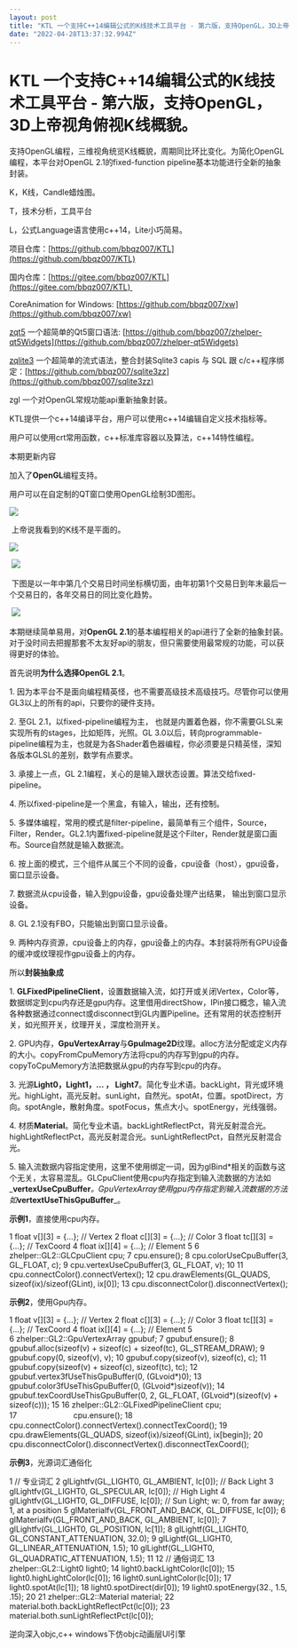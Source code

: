 ```yaml
---
layout: post
title: "KTL 一个支持C++14编辑公式的K线技术工具平台 - 第六版，支持OpenGL，3D上帝视角俯视K线概貌。"
date: "2022-04-28T13:37:32.994Z"
---
```

KTL 一个支持C++14编辑公式的K线技术工具平台 - 第六版，支持OpenGL，3D上帝视角俯视K线概貌。
=======================================================

支持OpenGL编程，三维视角统览K线概貌，周期同比环比变化。为简化OpenGL编程，本平台对OpenGL 2.1的fixed-function pipeline基本功能进行全新的抽象封装。

K，K线，Candle蜡烛图。

T，技术分析，工具平台

L，公式Language语言使用c++14，Lite小巧简易。

项目仓库：[https://github.com/bbqz007/KTL](https://github.com/bbqz007/KTL)

国内仓库：[https://gitee.com/bbqz007/KTL](https://gitee.com/bbqz007/KTL) 

CoreAnimation for Windows: [https://github.com/bbqz007/xw](https://github.com/bbqz007/xw)

[zqt5](https://github.com/bbqz007/zhelper-qt5Widgets) 一个超简单的Qt5窗口语法: [https://github.com/bbqz007/zhelper-qt5Widgets](https://github.com/bbqz007/zhelper-qt5Widgets)

[zqlite3](https://github.com/bbqz007/sqlite3zz) 一个超简单的流式语法，整合封装Sqlite3 capis 与 SQL 跟 c/c++程序绑定：[https://github.com/bbqz007/sqlite3zz](https://github.com/bbqz007/sqlite3zz)

zgl 一个对OpenGL常规功能api重新抽象封装。

KTL提供一个c++14编译平台，用户可以使用c++14编辑自定义技术指标等。

用户可以使用crt常用函数，c++标准库容器以及算法，c++14特性编程。

本期更新内容

加入了**OpenGL**编程支持。

用户可以在自定制的QT窗口使用OpenGL绘制3D图形。

![](https://img2022.cnblogs.com/blog/665551/202204/665551-20220427214506867-1110485787.gif)

 上帝说我看到的K线不是平面的。

![](https://img2022.cnblogs.com/blog/665551/202204/665551-20220427213220412-2059863265.gif)

 ![](https://img2022.cnblogs.com/blog/665551/202204/665551-20220427213251777-726794738.gif)

 下图是以一年中第几个交易日时间坐标横切面，由年初第1个交易日到年末最后一个交易日的，各年交易日的同比变化趋势。

 ![](https://img2022.cnblogs.com/blog/665551/202204/665551-20220427213310228-1555895886.gif)

本期继续简单易用，对**OpenGL 2.1**的基本编程相关的api进行了全新的抽象封装。对于没时间去把握那套不太友好api的朋友，但只需要使用最常规的功能，可以获得更好的体验。

首先说明**为什么选择OpenGL 2.1**。

1\. 因为本平台不是面向编程精英怪，也不需要高级技术高级技巧。尽管你可以使用GL3以上的所有的api，只要你的硬件支持。

2. 至GL 2.1，以fixed-pipeline编程为主， 也就是内置着色器，你不需要GLSL来实现所有的stages，比如矩阵，光照。GL 3.0以后，转向programmable-pipeline编程为主，也就是为各Shader着色器编程，你必须要是只精英怪，深知各版本GLSL的差别，数学有点要求。

3. 承接上一点，GL 2.1编程，关心的是输入跟状态设置。算法交给fixed-pipeline。

4. 所以fixed-pipeline是一个黑盒，有输入，输出，还有控制。

5. 多媒体编程，常用的模式是filter-pipeline，最简单有三个组件，Source，Filter，Render。GL2.1内置fixed-pipeline就是这个Filter，Render就是窗口画布。Source自然就是输入数据流。

6. 按上面的模式，三个组件从属三个不同的设备，cpu设备（host），gpu设备，窗口显示设备。

7. 数据流从cpu设备，输入到gpu设备，gpu设备处理产出结果， 输出到窗口显示设备。

8. GL 2.1没有FBO，只能输出到窗口显示设备。

9. 两种内存资源，cpu设备上的内存，gpu设备上的内存。本封装将所有GPU设备的缓冲或纹理视作gpu设备上的内存。

所以**封装抽象成**

1. **GLFixedPipelineClient**，设置数据输入流，如打开或关闭Vertex，Color等，数据绑定到cpu内存还是gpu内存。这里借用directShow，IPin接口概念，输入流各种数据通过connect或disconnect到GL内置Pipeline。还有常用的状态控制开关，如光照开关，纹理开关，深度检测开关。

2. GPU内存，**GpuVertexArray**与**GpuImage2D**纹理。alloc方法分配或定义内存的大小。copyFromCpuMemory方法将cpu的内存写到gpu的内存。copyToCpuMemory方法把数据从gpu的内存写到cpu的内存。

3. 光源**Light0，Light1，... ， Light7**。简化专业术语。backLight，背光或环境光。highLight，高光反射。sunLight，自然光。spotAt，位置。spotDirect，方向。spotAngle，散射角度。spotFocus，焦点大小。spotEnergy，光线强弱。

4. 材质**Material**。简化专业术语。backLightReflectPct，背光反射混合光。highLightReflectPct，高光反射混合光。sunLightReflectPct，自然光反射混合光。

5. 输入流数据内容指定使用，这里不使用绑定一词，因为glBind\*相关的函数与这个无关，太容易混乱。GLCpuClient使用cpu内存指定到输入流数据的方法如_**vertexUseCpuBuffer**_。GpuVertexArray使用gpu内存指定到输入流数据的方法如_**vertextUseThisGpuBuffer**_。

**示例1**，直接使用cpu内存。

 1     float v\[\]\[3\] = {...};  // Vertex
 2     float c\[\]\[3\] = {...};  // Color
 3     float tc\[\]\[3\] = {...}; // TexCoord
 4     float ix\[\]\[4\] = {...}; // Element
 5 
 6     zhelper::GL2::GLCpuClient cpu;
 7             cpu.ensure();
 8             cpu.colorUseCpuBuffer(3, GL\_FLOAT, c);
 9             cpu.vertexUseCpuBuffer(3, GL\_FLOAT, v);
10 
11 cpu.connectColor().connectVertex();
12             cpu.drawElements(GL\_QUADS, sizeof(ix)/sizeof(GLint), ix\[0\]);
13             cpu.disconnectColor().disconnectVertex();  

**示例2**，使用Gpu内存。

 1     float v\[\]\[3\] = {...};  // Vertex
 2     float c\[\]\[3\] = {...};  // Color
 3     float tc\[\]\[3\] = {...}; // TexCoord
 4     float ix\[\]\[4\] = {...}; // Element
 5  
 6     zhelper::GL2::GpuVertexArray gpubuf;
 7             gpubuf.ensure();
 8             gpubuf.alloc(sizeof(v) + sizeof(c) + sizeof(tc), GL\_STREAM\_DRAW);
 9             gpubuf.copy(0, sizeof(v), v);
10             gpubuf.copy(sizeof(v), sizeof(c), c);
11             gpubuf.copy(sizeof(v) + sizeof(c), sizeof(tc), tc);
12             gpubuf.vertex3fUseThisGpuBuffer(0, (GLvoid\*)0);
13             gpubuf.color3fUseThisGpuBuffer(0, (GLvoid\*)sizeof(v));
14             gpubuf.texCoordUseThisGpuBuffer(0, 2, GL\_FLOAT, (GLvoid\*)(sizeof(v) + sizeof(c)));
15 
16 zhelper::GL2::GLFixedPipelineClient cpu;  
17　　　　　　　 cpu.ensure();
18 cpu.connectColor().connectVertex().connectTexCoord();
19             cpu.drawElements(GL\_QUADS, sizeof(ix)/sizeof(GLint), ix\[begin\]);
20             cpu.disconnectColor().disconnectVertex().disconnectTexCoord(); 

**示例3**，光源词汇通俗化

 1 // 专业词汇
 2     glLightfv(GL\_LIGHT0, GL\_AMBIENT, lc\[0\]);           // Back Light
 3     glLightfv(GL\_LIGHT0, GL\_SPECULAR, lc\[0\]);          // High Light
 4     glLightfv(GL\_LIGHT0, GL\_DIFFUSE, lc\[0\]);        // Sun  Light; w: 0, from far away; 1, at a position
 5     glMaterialfv(GL\_FRONT\_AND\_BACK, GL\_DIFFUSE, lc\[0\]);
 6     glMaterialfv(GL\_FRONT\_AND\_BACK, GL\_AMBIENT, lc\[0\]);
 7     glLightfv(GL\_LIGHT0, GL\_POSITION, lc\[1\]);
 8     glLightf(GL\_LIGHT0, GL\_CONSTANT\_ATTENUATION, 32.0);
 9     glLightf(GL\_LIGHT0, GL\_LINEAR\_ATTENUATION, 1.5);
10     glLightf(GL\_LIGHT0, GL\_QUADRATIC\_ATTENUATION, 1.5);
11 
12 // 通俗词汇
13 zhelper::GL2::Light0 light0;
14     light0.backLightColor(lc\[0\]);
15     light0.highLightColor(lc\[0\]);
16     light0.sunLightColor(lc\[0\]);
17     light0.spotAt(lc\[1\]);
18     light0.spotDirect(dir\[0\]);
19     light0.spotEnergy(32., 1.5, .15);
20 
21 zhelper::GL2::Material material;
22     material.both.backLightReflectPct(lc\[0\]);
23     material.both.sunLightReflectPct(lc\[0\]);

逆向深入objc,c++ windows下仿objc动画层UI引擎